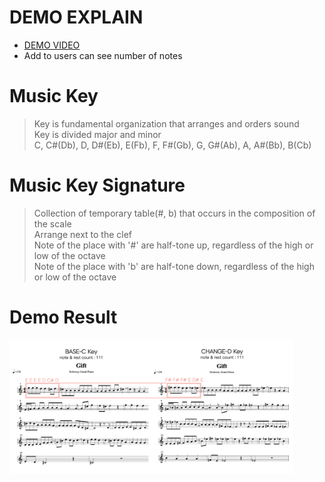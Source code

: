 # DEMO EXPLAIN   
* [DEMO VIDEO](https://github.com/yklim1/Ourchord/blob/master/04_DEMO/Demo.mp4)  
* Add to users can see number of notes   

# Music Key    
> Key is fundamental organization that arranges and orders sound   
> Key is divided major and minor    
> C, C#(Db), D, D#(Eb), E(Fb), F, F#(Gb), G, G#(Ab), A, A#(Bb), B(Cb)   

# Music Key Signature      
> Collection of temporary table(#, b) that occurs in the composition of the scale    
> Arrange next to the clef   
> Note of the place with '#' are half-tone up, regardless of the high or low of the octave   
> Note of the place with 'b' are half-tone down, regardless of the high or low of the octave    

# Demo Result

<img src="https://github.com/yklim1/Ourchord/blob/master/04_DEMO/example.png" width="90%"></img>

